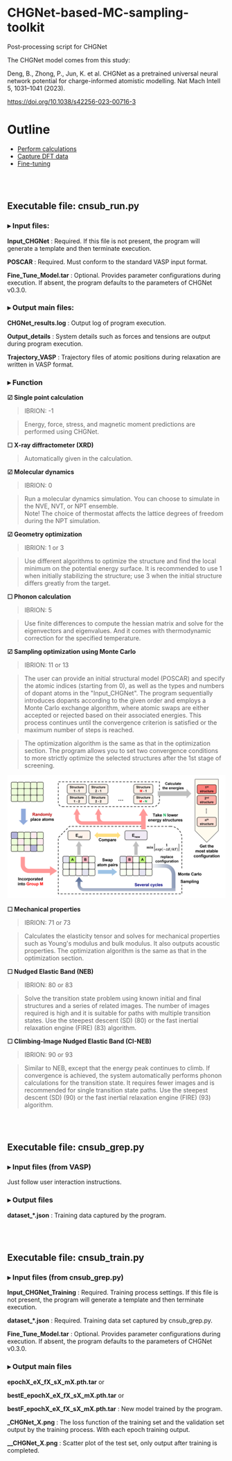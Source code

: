 # CHGNet-based-MC-sampling-toolkit
Post-processing script for CHGNet

The CHGNet model comes from this study:

Deng, B., Zhong, P., Jun, K. et al. CHGNet as a pretrained universal neural network potential for charge-informed atomistic modelling. Nat Mach Intell 5, 1031–1041 (2023). 

https://doi.org/10.1038/s42256-023-00716-3

# Outline
- [Perform calculations](#Executable-file-cnsub_runpy)
- [Capture DFT data](#Executable-file-cnsub_greppy)
- [Fine-tuning](#Executable-file-cnsub_trainpy)

<br>
<br>

## Executable file: cnsub_run.py
### ▸ Input files:
**Input_CHGNet** : Required. If this file is not present, the program will generate a template and then terminate execution.

**POSCAR** : Required. Must conform to the standard VASP input format.

**Fine_Tune_Model.tar** : Optional. Provides parameter configurations during execution. If absent, the program defaults to the parameters of CHGNet v0.3.0.

### ▸ Output main files:
**CHGNet_results.log** : Output log of program execution.

**Output_details** : System details such as forces and tensions are output during program execution.

**Trajectory_VASP** : Trajectory files of atomic positions during relaxation are written in VASP format.

### ▸ Function

**☑ Single point calculation**
> IBRION: -1

> Energy, force, stress, and magnetic moment predictions are performed using CHGNet.

**☐ X-ray diffractometer (XRD)**
> Automatically given in the calculation.

**☑ Molecular dynamics**
> IBRION: 0

> Run a molecular dynamics simulation. You can choose to simulate in the NVE, NVT, or NPT ensemble.                 
> Note! The choice of thermostat affects the lattice degrees of freedom during the NPT simulation.

**☑ Geometry optimization**
> IBRION: 1 or 3

> Use different algorithms to optimize the structure and find the local minimum on the potential energy surface.
> It is recommended to use 1 when initially stabilizing the structure; use 3 when the initial structure differs greatly from the target.

**☐ Phonon calculation**
> IBRION: 5

> Use finite differences to compute the hessian matrix and solve for the eigenvectors and eigenvalues.
> And it comes with thermodynamic correction for the specified temperature.

**☑ Sampling optimization using Monte Carlo**
> IBRION: 11 or 13

> The user can provide an initial structural model (POSCAR) and specify the atomic indices (starting from 0), as well as the types and numbers of dopant atoms in the "Input_CHGNet".
> The program sequentially introduces dopants according to the given order and employs a Monte Carlo exchange algorithm, where atomic swaps are either accepted or rejected based on their associated energies.
> This process continues until the convergence criterion is satisfied or the maximum number of steps is reached.

> The optimization algorithm is the same as that in the optimization section.
> The program allows you to set two convergence conditions to more strictly optimize the selected structures after the 1st stage of screening.

![Logo](./Diagram/Scheme.png) 

**☐ Mechanical properties**
> IBRION: 71 or 73

> Calculates the elasticity tensor and solves for mechanical properties such as Young's modulus and bulk modulus.
> It also outputs acoustic properties.
> The optimization algorithm is the same as that in the optimization section.

**☐ Nudged Elastic Band (NEB)**
> IBRION: 80 or 83

> Solve the transition state problem using known initial and final structures and a series of related images.
> The number of images required is high and it is suitable for paths with multiple transition states.
> Use the steepest descent (SD) (80) or the fast inertial relaxation engine (FIRE) (83) algorithm.

**☐ Climbing-Image Nudged Elastic Band (CI-NEB)**
> IBRION: 90 or 93

> Similar to NEB, except that the energy peak continues to climb.
> If convergence is achieved, the system automatically performs phonon calculations for the transition state.
> It requires fewer images and is recommended for single transition state paths.
> Use the steepest descent (SD) (90) or the fast inertial relaxation engine (FIRE) (93) algorithm.

<br>
<br>

## Executable file: cnsub_grep.py
### ▸ Input files (from VASP)
Just follow user interaction instructions.

### ▸ Output files
**dataset_*.json** : Training data captured by the program.

<br>
<br>

## Executable file: cnsub_train.py
### ▸ Input files (from cnsub_grep.py)
**Input_CHGNet_Training** : Required. Training process settings. If this file is not present, the program will generate a template and then terminate execution.

**dataset_*.json** : Required. Training data set captured by cnsub_grep.py.

**Fine_Tune_Model.tar** : Optional. Provides parameter configurations during execution. If absent, the program defaults to the parameters of CHGNet v0.3.0.

### ▸ Output main files
**epochX_eX_fX_sX_mX.pth.tar** or 

**bestE_epochX_eX_fX_sX_mX.pth.tar** or

**bestF_epochX_eX_fX_sX_mX.pth.tar** : New model trained by the program.

**_CHGNet_X.png** : The loss function of the training set and the validation set output by the training process. With each epoch training output.

**__CHGNet_X.png** : Scatter plot of the test set, only output after training is completed.
